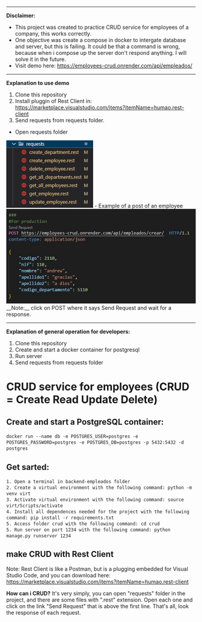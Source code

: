 ---
__Disclaimer:__ 
- This project was created to practice CRUD service for employees of a company, this works correctly.
- One objective was create a compose in docker to intergate database and server, but this is failing. It could be that a command is wrong, because when i compose up the server don't respond anything. I will solve it in the future.
- Visit demo here: https://employees-crud.onrender.com/api/empleados/
***

**Explanation to use demo**
1. Clone this repository
2. Install pluggin of Rest Client in: https://marketplace.visualstudio.com/items?itemName=humao.rest-client
3. Send requests from requests folder. 
- Open requests folder
<img alt="requests folder" src="multimedia/requests-folder-employees-crud.jpg">
- Example of a post of an employee
<img alt="example of a post request" src="multimedia/request-to-post-for-production-employees-crud.jpg">
__Note:__ click on POST where it says Send Request and wait for a response.

***

**Explanation of general operation for developers:** 
1. Clone this repository
2. Create and start a docker container for postgresql
3. Run server
4. Send requests from requests folder

# CRUD service for employees (CRUD = Create Read Update Delete)

## Create and start a PostgreSQL container:

    docker run --name db -e POSTGRES_USER=postgres -e POSTGRES_PASSWORD=postgres -e POSTGRES_DB=postgres -p 5432:5432 -d postgres

## Get sarted:
    1. Open a terminal in backend-empleados folder
    2. Create a virtual environment with the following command: python -m venv virt
    3. Activate virtual environment with the following command: source virt/Scripts/activate
    4. Install all dependences needed for the project with the following command: pip install -r requirements.txt
    5. Access folder crud with the following command: cd crud
    5. Run server on port 1234 with the following command: python manage.py runserver 1234

## make CRUD with Rest Client
Note: Rest Client is like a Postman, but is a plugging embedded for Visual Studio Code, and you can download here: https://marketplace.visualstudio.com/items?itemName=humao.rest-client 

**How can i CRUD?**
It's very simply, you can open "requests" folder in the project, and there are some files with ".rest" extension. Open each one and click on the link "Send Request" that is above the first line. That's all, look the response of each request.
